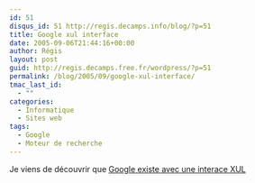 ```yaml
---
id: 51
disqus_id: 51 http://regis.decamps.info/blog/?p=51
title: Google xul interface
date: 2005-09-06T21:44:16+00:00
author: Régis
layout: post
guid: http://regis.decamps.free.fr/wordpress/?p=51
permalink: /blog/2005/09/google-xul-interface/
tmac_last_id:
  - ""
categories:
  - Informatique
  - Sites web
tags:
  - Google
  - Moteur de recherche
---
```

Je viens de découvrir que [Google existe avec une interace XUL](http://www.google.com/mozilla/google.xul)
